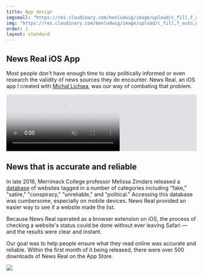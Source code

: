 ```yaml
---
title: App design
imgsmall: "https://res.cloudinary.com/benludwig/image/upload/c_fill,f_auto,g_center,h_500,q_auto:best,w_1000/v1523413625/newsrealpreview_dqprjf.png"
img: "https://res.cloudinary.com/benludwig/image/upload/c_fill,f_auto,g_center,h_1415,q_auto:best,w_1000/v1523413625/newsrealpreview_dqprjf.png"
order: 1
layout: standard
---
```

<section>
    <div class="title">
      <div>
        <h1>News Real iOS App</h1>
      </div>
        <div>
        <p>Most people don't have enough time to stay politically informed or even research the validity of news sources they do encounter. News Real, an iOS app I created with <a href="https://github.com/mlichwa" target="_blank">Michal Lichwa</a>, was our way of combating that problem.</p>
    </div>
  </div>
</section>

<section>
<div class="video-mobile video-background" style="background-color:#E1E0E5;">
  <video autoplay loop muted playsinline poster="https://res.cloudinary.com/benludwig/image/upload/f_auto,q_auto:best/v1573595397/nr_screen_frame_yyoffy.png">
    <source src="https://res.cloudinary.com/benludwig/video/upload/vc_auto/v1573595063/nr_screen_bexffu.mp4" type="video/mp4">
    <source src="https://res.cloudinary.com/benludwig/video/upload/vc_auto/v1573595063/nr_screen_bexffu.webm" type="video/webm">
    Your browser does not support the video tag.
  </video>
</div>
</section>

<section>
  <div class="split-column">
    <div>
      <h2>News that is accurate and reliable</h2>
    </div>
    <div>
      <p>In late 2016, Merrimack College professor Melissa Zimdars released a <a href="https://docs.google.com/document/d/10eA5-mCZLSS4MQY5QGb5ewC3VAL6pLkT53V_81ZyitM/preview" target="_blank">database</a> of websites tagged in a number of categories including "fake," "satire," "conspiracy," "unreliable," and "political." Accessing this database was cumbersome, especially on mobile devices. News Real provided an easier way to see if a website made the list.</p>
      <p>Because News Real operated as a browser extension on iOS, the process of checking a website's status could be done without ever leaving Safari &#8212; and the results were clear and instant.</p>
      <p>Our goal was to help people ensure what they read online was accurate and reliable. Within the first month of it being released, there were over 500 downloads of News Real on the App Store.</p>
    </div>
  </div>
</section>

<section>
  <img src="https://res.cloudinary.com/benludwig/image/upload/f_auto,q_auto:best/v1589823011/nr1920_2_aepxgy.png">
</section>
